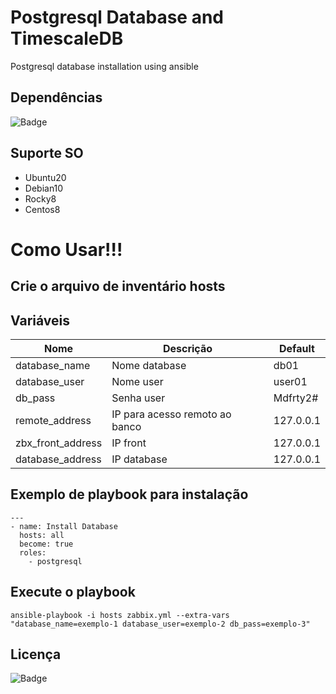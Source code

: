 # Postgresql Database and TimescaleDB

Postgresql database installation using ansible

## Dependências
![Badge](https://img.shields.io/badge/ansible-2.9.10-blue)

## Suporte SO

- Ubuntu20
- Debian10
- Rocky8
- Centos8

# Como Usar!!!

## Crie o arquivo de inventário hosts 

## Variáveis
| Nome | Descrição | Default | 
|------|-----------|---------|
| database_name | Nome database | db01
| database_user | Nome user | user01 
| db_pass | Senha user | Mdfrty2#
| remote_address | IP para acesso remoto ao banco | 127.0.0.1
| zbx_front_address | IP front | 127.0.0.1
| database_address | IP database | 127.0.0.1

## Exemplo de playbook para instalação
```
---
- name: Install Database
  hosts: all
  become: true
  roles:
    - postgresql
```
## Execute o playbook
``` 
ansible-playbook -i hosts zabbix.yml --extra-vars "database_name=exemplo-1 database_user=exemplo-2 db_pass=exemplo-3"
```
## Licença
![Badge](https://img.shields.io/badge/license-GPLv3-green)

